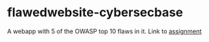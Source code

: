 # flawedwebsite-cybersecbase
A webapp with 5 of the OWASP top 10 flaws in it. Link to [assignment](https://cybersecuritybase.mooc.fi/module-3.1)
